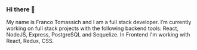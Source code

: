 ### Hi there 👋
My name is Franco Tomassich and I am a full stack developer. I’m currently working on full stack projects with the following backend tools: React, NodeJS, Express, PostgreSQL and Sequelize. In Frontend I'm working with React, Redux, CSS.
<!--
**FTomassich/FTomassich** is a ✨ _special_ ✨ repository because its `README.md` (this file) appears on your GitHub profile.

Here are some ideas to get you started:

- 🔭 I’m currently working on ...
- 🌱 I’m currently learning ...
- 👯 I’m looking to collaborate on ...
- 🤔 I’m looking for help with ...
- 💬 Ask me about ...
- 📫 How to reach me: ...
- 😄 Pronouns: ...
- ⚡ Fun fact: ...
-->
